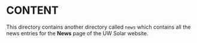 # CONTENT

This directory contains another directory called `news` which contains all the news entries for the **News** page of the UW Solar website.